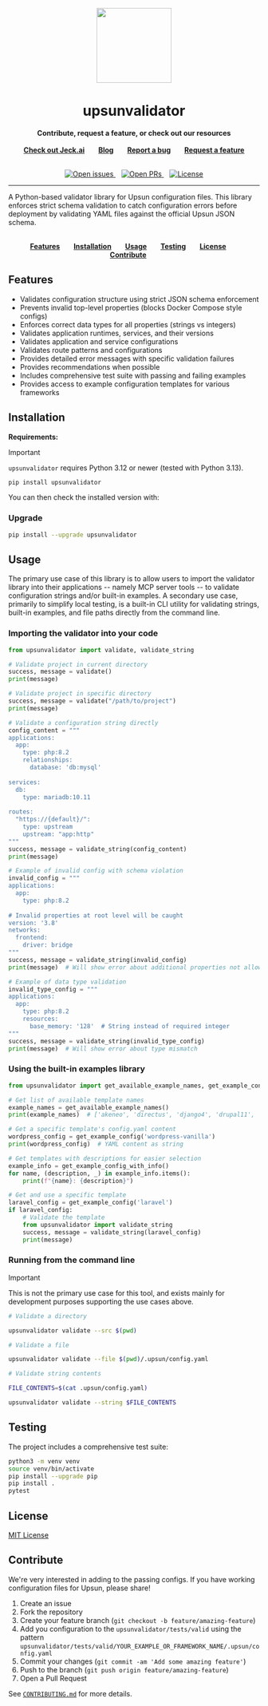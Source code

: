 
<p align="center">
<a href="https://jeck.ai">
<img src="https://avatars.githubusercontent.com/u/198296402?s=200&v=4" width="150px">
</a>
</p>

<h1 align="center">upsunvalidator</h1>

<p align="center">
<strong>Contribute, request a feature, or check out our resources</strong>
<br />
<br />
<a href="https://jeck.ai"><strong>Check out Jeck.ai</strong></a>&nbsp&nbsp&nbsp&nbsp&nbsp&nbsp
<a href="https://jeck.ai/blog"><strong>Blog</strong></a>&nbsp&nbsp&nbsp&nbsp&nbsp&nbsp
<a href="https://github.com/Jeck-ai/mcp-cli-framework-go/issues/new?assignees=&labels=bug&template=bug-report.yml"><strong>Report a bug</strong></a>&nbsp&nbsp&nbsp&nbsp&nbsp&nbsp
<a href="https://github.com/Jeck-ai/mcp-cli-framework-go/issues/new?assignees=&labels=feature+request&template=improvements.yml"><strong>Request a feature</strong></a>
<br /><br />
</p>

<p align="center">
<a href="https://github.com/Jeck-ai/upsunvalidator/issues">
<img src="https://img.shields.io/github/issues/Jeck-ai/upsunvalidator.svg?style=for-the-badge&labelColor=f4f2f3&color=3c724e&label=Issues" alt="Open issues" />
</a>&nbsp&nbsp
<a href="https://github.com/Jeck-ai/upsunvalidator/pulls">
<img src="https://img.shields.io/github/issues-pr/Jeck-ai/upsunvalidator.svg?style=for-the-badge&labelColor=f4f2f3&color=3c724e&label=Pull%20requests" alt="Open PRs" />
</a>&nbsp&nbsp
<a href="https://github.com/Jeck-ai/upsunvalidator/blob/master/LICENSE">
<img src="https://img.shields.io/static/v1?label=License&message=MIT&style=for-the-badge&labelColor=f4f2f3&color=3c724e" alt="License" />
</a>
</p>

<hr>

A Python-based validator library for Upsun configuration files. 
This library enforces strict schema validation to catch configuration errors before deployment by validating YAML files against the official Upsun JSON schema.

<p align="center">
<br />
<a href="#features"><strong>Features</strong></a>&nbsp&nbsp&nbsp&nbsp&nbsp&nbsp
<a href="#installation"><strong>Installation</strong></a>&nbsp&nbsp&nbsp&nbsp&nbsp&nbsp
<a href="#usage"><strong>Usage</strong></a>&nbsp&nbsp&nbsp&nbsp&nbsp&nbsp
<a href="#testing"><strong>Testing</strong></a>&nbsp&nbsp&nbsp&nbsp&nbsp&nbsp
<a href="#license"><strong>License</strong></a>&nbsp&nbsp&nbsp&nbsp&nbsp&nbsp
<a href="#contribute"><strong>Contribute</strong></a>&nbsp&nbsp&nbsp&nbsp&nbsp&nbsp
<br />
</p>

## Features

- Validates configuration structure using strict JSON schema enforcement
- Prevents invalid top-level properties (blocks Docker Compose style configs)
- Enforces correct data types for all properties (strings vs integers)
- Validates application runtimes, services, and their versions
- Validates application and service configurations
- Validates route patterns and configurations
- Provides detailed error messages with specific validation failures
- Provides recommendations when possible
- Includes comprehensive test suite with passing and failing examples
- Provides access to example configuration templates for various frameworks

## Installation

**Requirements:**

> [!IMPORTANT]  
> `upsunvalidator` requires Python 3.12 or newer (tested with Python 3.13).

```bash
pip install upsunvalidator
```

You can then check the installed version with:

### Upgrade

```bash
pip install --upgrade upsunvalidator
```

## Usage

The primary use case of this library is to allow users to import the validator library into their applications -- namely MCP server tools -- to validate configuration strings and/or built-in examples.
A secondary use case, primarily to simplify local testing, is a built-in CLI utility for validating strings, built-in examples, and file paths directly from the command line.

### Importing the validator into your code

```python
from upsunvalidator import validate, validate_string

# Validate project in current directory
success, message = validate()
print(message)

# Validate project in specific directory
success, message = validate("/path/to/project")
print(message)

# Validate a configuration string directly
config_content = """
applications:
  app:
    type: php:8.2
    relationships:
      database: 'db:mysql'
      
services:
  db:
    type: mariadb:10.11
  
routes:
  "https://{default}/":
    type: upstream
    upstream: "app:http"
"""
success, message = validate_string(config_content)
print(message)

# Example of invalid config with schema violation
invalid_config = """
applications:
  app:
    type: php:8.2
    
# Invalid properties at root level will be caught
version: '3.8'
networks:
  frontend:
    driver: bridge
"""
success, message = validate_string(invalid_config)
print(message)  # Will show error about additional properties not allowed

# Example of data type validation
invalid_type_config = """
applications:
  app:
    type: php:8.2
    resources:
      base_memory: '128'  # String instead of required integer
"""
success, message = validate_string(invalid_type_config)
print(message)  # Will show error about type mismatch
```

### Using the built-in examples library

```python
from upsunvalidator import get_available_example_names, get_example_config, get_example_config_with_info

# Get list of available template names
example_names = get_available_example_names()
print(example_names)  # ['akeneo', 'directus', 'django4', 'drupal11', 'express', ...]

# Get a specific template's config.yaml content
wordpress_config = get_example_config('wordpress-vanilla')
print(wordpress_config)  # YAML content as string

# Get templates with descriptions for easier selection
example_info = get_example_config_with_info()
for name, (description, _) in example_info.items():
    print(f"{name}: {description}")

# Get and use a specific template
laravel_config = get_example_config('laravel')
if laravel_config:
    # Validate the template
    from upsunvalidator import validate_string
    success, message = validate_string(laravel_config)
    print(message)
```

### Running from the command line

> [!IMPORTANT]  
> This is not the primary use case for this tool, and exists mainly for development purposes supporting the use cases above.

```bash
# Validate a directory

upsunvalidator validate --src $(pwd)

# Validate a file

upsunvalidator validate --file $(pwd)/.upsun/config.yaml

# Validate string contents

FILE_CONTENTS=$(cat .upsun/config.yaml)

upsunvalidator validate --string $FILE_CONTENTS
```

## Testing

The project includes a comprehensive test suite:

```bash
python3 -m venv venv
source venv/bin/activate
pip install --upgrade pip
pip install .
pytest
```

## License

[MIT License](./LICENSE)

## Contribute

We're very interested in adding to the passing configs. If you have working configuration files for Upsun, please share!

1. Create an issue
2. Fork the repository
3. Create your feature branch (`git checkout -b feature/amazing-feature`)
4. Add you configuration to the `upsunvalidator/tests/valid` using the pattern `upsunvalidator/tests/valid/YOUR_EXAMPLE_OR_FRAMEWORK_NAME/.upsun/config.yaml`
5. Commit your changes (`git commit -am 'Add some amazing feature'`)
6. Push to the branch (`git push origin feature/amazing-feature`)
7. Open a Pull Request

See [`CONTRIBUTING.md`](./CONTRIBUTING.md) for more details.